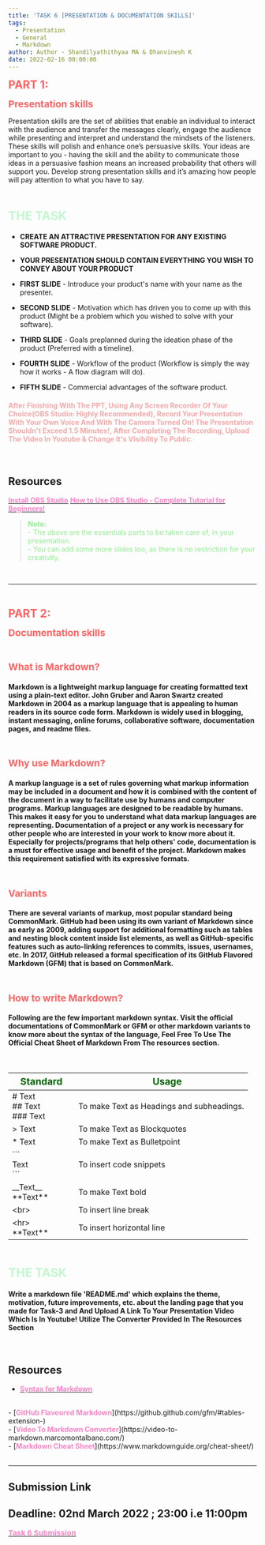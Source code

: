 ```yaml
---
title: 'TASK 6 [PRESENTATION & DOCUMENTATION SKILLS]'
tags:
  - Presentation
  - General
  - Markdown
author: Author - Shandilyathithyaa MA & Dhanvinesh K
date: 2022-02-16 00:00:00
---
```




<b><span style="color: #FF6363; font-size: 1.4rem;">PART 1:</span></b>

<b><span style="color: #FF6363; font-size: 1.2rem;">Presentation skills</span></b>

Presentation skills are the set of abilities that enable an individual to interact with the audience and transfer the messages clearly, engage the audience while presenting and interpret and understand the mindsets of the listeners. These skills will polish and enhance one’s persuasive skills. Your ideas are important to you - having the skill and the ability to communicate those ideas in a persuasive fashion means an increased probability that others will support you. Develop strong presentation skills and it’s amazing how people will pay attention to what you have to say.

<br>

#### <span style="color:#C1F8CF; font-size:1.5rem"><b>THE TASK</b></span>

- <b>CREATE AN ATTRACTIVE PRESENTATION FOR ANY EXISTING SOFTWARE PRODUCT.</b>

- <b>YOUR PRESENTATION SHOULD CONTAIN EVERYTHING YOU WISH TO CONVEY ABOUT YOUR PRODUCT</b>

- <b>FIRST SLIDE</b> - Introduce your product's name with your name as the presenter.

- <b>SECOND SLIDE</b> - Motivation which has driven you to come up with this product (Might be a problem which you wished to solve with your software).

- <b>THIRD SLIDE</b> - Goals preplanned during the ideation phase of the product (Preferred with a timeline).

- <b>FOURTH SLIDE</b> - Workflow of the product (Workflow is simply the way how it works - A flow diagram will do).

- <b>FIFTH SLIDE</b> - Commercial advantages of the software product.

#### <span style="color:#F6A9A9">After Finishing With The PPT, Using Any Screen Recorder Of Your Choice(OBS Studio: Highly Recommended), Record Your Presentation With Your Own Voice And With The Camera Turned On! The Presentation Shouldn't Exceed 1.5 Minutes!, After Completing The Recording, Upload The Video In Youtube & Change It's Visibility To Public.</span>
<br>

## Resources
[<b><span style="color: #FE83C6">Install OBS Studio</span></b>](https://obsproject.com/da/download)
[<b><span style="color: #FE83C6">How to Use OBS Studio - Complete Tutorial for Beginners!</span></b>](https://youtu.be/-puA85ciDEM)
<br>

> <span style="color: lightgreen"> <b> Note: </b> <br> </span>
> <span style="color: lightgreen"> - The above are the essentials parts to be taken care of, in your presentation.</span> <br>
> <span style="color: lightgreen"> - You can add some more slides too, as there is no restriction for your creativity.</span>

<br>
<hr>
<br>

<b><span style="color: #FF6363; font-size: 1.4rem;">PART 2:</span></b>

<b><span style="color: #FF6363; font-size: 1.2rem;">Documentation skills</style></b>

<br>

<b><span style="color: #FF6363; font-size: 1.2rem;">What is Markdown?</style></b>

#### Markdown is a lightweight markup language for creating formatted text using a plain-text editor. John Gruber and Aaron Swartz created Markdown in 2004 as a markup language that is appealing to human readers in its source code form. Markdown is widely used in blogging, instant messaging, online forums, collaborative software, documentation pages, and readme files.

<br>

<b><span style="color: #FF6363; font-size: 1.2rem;">Why use Markdown?</style></b>

#### A markup language is a set of rules governing what markup information may be included in a document and how it is combined with the content of the document in a way to facilitate use by humans and computer programs. Markup languages are designed to be readable by humans. This makes it easy for you to understand what data markup languages are representing. Documentation of a project or any work is necessary for other people who are interested in your work to know more about it. Especially for projects/programs that help others' code, documentation is a must for effective usage and benefit of the project. Markdown makes this requirement satisfied with its expressive formats.
<br>

<b><span style="color: #FF6363; font-size: 1.2rem;">Variants</style></b>

#### There are several variants of markup, most popular standard being CommonMark. GitHub had been using its own variant of Markdown since as early as 2009, adding support for additional formatting such as tables and nesting block content inside list elements, as well as GitHub-specific features such as auto-linking references to commits, issues, usernames, etc. In 2017, GitHub released a formal specification of its GitHub Flavored Markdown (GFM) that is based on CommonMark.
<br>

<b><span style="color: #FF6363; font-size: 1.2rem;">How to write Markdown?</style></b>

#### Following are the few important markdown syntax. Visit the official documentations of CommonMark or GFM or other markdown variants to know more about the syntax of the language, Feel Free To Use The Official Cheat Sheet of Markdown From The resources section.

<br>
<table>
<thead>
<tr style="color: darkgreen; font-size: 1.2rem;">
<th>&ensp; Standard &ensp;</th>
<th>&emsp; &emsp; Usage &emsp;</th>
</tr>
</thead>
<tbody>
<tr>
<td># Text<br> ## Text<br> ### Text</td>
<td>To make Text as Headings and subheadings.</td>
</tr>
<tr>
<td>> Text</td>
<td>To make Text as Blockquotes</td>
</tr>
<tr>
<td>* Text</td>
<td>To make Text as Bulletpoint</td>
</tr>
<tr>
<td>```<br> Text<br>```</td>
<td>To insert code snippets</td>
</tr>
<tr>
<td>__Text__<br>**Text**</td>
<td>To make Text bold</td>
</tr>
<tr>
<td>&lt;br&gt;</td>
<td>To insert line break</td>
</tr>
<tr>
<td>&lt;hr&gt;<br>**Text**</td>
<td>To insert horizontal line</td>
</tr>
</tbody>
</table>

<br>

#### <span style="color:#C1F8CF; font-size:1.5rem"><b>THE TASK</b></span>

#### Write a markdown file 'README.md' which explains the theme, motivation, future improvements, etc. about the landing page that you made for Task-3 and And Upload A Link To Your Presentation Video Which Is In Youtube! Utilize The Converter Provided In The Resources Section

<br>


## Resources
- [<b><span style="color: #FE83C6">Syntax for Markdown</span></b>](https://youtu.be/HUBNt18RFbo)
<br>
- [<b><span style="color: #FE83C6">GitHub Flavoured Markdown</span></b>](https://github.github.com/gfm/#tables-extension-)
<br>
- [<b><span style="color: #FE83C6">Video To Markdown Converter</span></b>](https://video-to-markdown.marcomontalbano.com/)
<br>
- [<b><span style="color: #FE83C6">Markdown Cheat Sheet</span></b>](https://www.markdownguide.org/cheat-sheet/)
<br>

<br>
<hr>

## Submission Link
## Deadline: <b>02nd March 2022 ; 23:00 i.e 11:00pm </b>
[<b><span style="color: #FE83C6; font-size:15px">Task 6 Submission</b></span>](https://forms.gle/V9ek6GGLGxz5b37L7)

<br>
